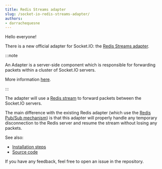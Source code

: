 ```yaml
---
title: Redis Streams adapter
slug: /socket-io-redis-streams-adapter/
authors:
- darrachequesne
---
```


Hello everyone!

There is a new official adapter for Socket.IO: the [Redis Streams adapter](/docs/v4/redis-streams-adapter/).

<!--truncate-->

:::note

An Adapter is a server-side component which is responsible for forwarding packets within a cluster of Socket.IO servers.

More information [here](/docs/v4/adapter/).

:::

The adapter will use a [Redis stream](https://redis.io/docs/data-types/streams/) to forward packets between the Socket.IO servers.

The main difference with the existing Redis adapter (which use the [Redis Pub/Sub mechanism](https://redis.io/docs/manual/pubsub/)) is that this adapter will properly handle any temporary disconnection to the Redis server and resume the stream without losing any packets.

See also:

- [Installation steps](/docs/v4/redis-streams-adapter/#installation)
- [Source code](https://github.com/socketio/socket.io-redis-streams-adapter)

If you have any feedback, feel free to open an issue in the repository.

